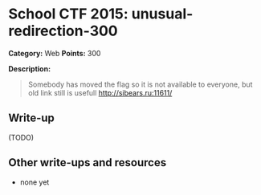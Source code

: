 # School CTF 2015: unusual-redirection-300

**Category:** Web
**Points:** 300

**Description:**

> Somebody has moved the flag so it is not available to everyone, but old link still is usefull http://sibears.ru:11611/

## Write-up

(TODO)

## Other write-ups and resources

* none yet
